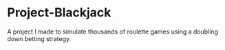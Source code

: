 # Project-Blackjack
A project I made to simulate thousands of roulette games using a doubling down betting strategy.
